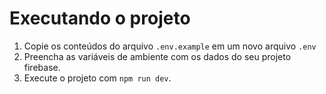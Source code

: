 # Executando o projeto

 1. Copie os conteúdos do arquivo `.env.example` em um novo arquivo `.env`
 2. Preencha as variáveis de ambiente com os dados do seu projeto firebase.
 3. Execute o projeto com `npm run dev`.
